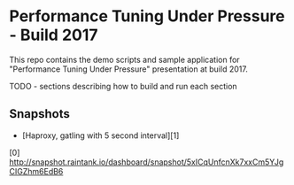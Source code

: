 # Performance Tuning Under Pressure - Build 2017

This repo contains the demo scripts and sample application for "Performance Tuning Under Pressure" presentation at build 2017.

TODO - sections describing how to build and run each section

## Snapshots

- [Haproxy, gatling with 5 second interval][1]


[0] http://snapshot.raintank.io/dashboard/snapshot/5xICqUnfcnXk7xxCm5YJgCIGZhm6EdB6

